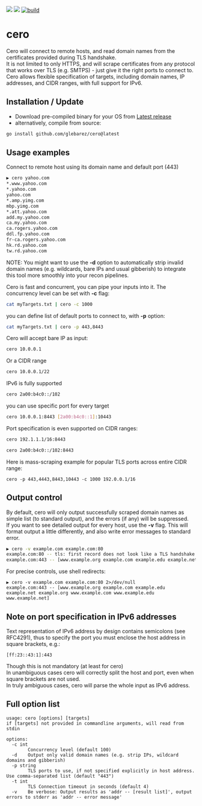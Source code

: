 ![](https://img.shields.io/github/go-mod/go-version/glebarez/cero) ![](https://img.shields.io/codecov/c/github/glebarez/cero) [![build](https://github.com/glebarez/cero/actions/workflows/create-release.yaml/badge.svg)](https://github.com/glebarez/cero/actions/workflows/create-release.yaml)

# cero
Cero will connect to remote hosts, and read domain names from the certificates provided during TLS handshake. <br>
It is not limited to only HTTPS, and will scrape certificates from any protocol that works over TLS (e.g. SMTPS) - just give it the right ports to connect to.<br>
Cero allows flexible specification of targets, including domain names, IP addresses, and CIDR ranges, with full support for IPv6.

## Installation / Update
- Download pre-compiled binary for your OS from [Latest release](https://github.com/glebarez/cero/releases/latest)
- alternatively, compile from source:
```bash
go install github.com/glebarez/cero@latest
```

## Usage examples
Connect to remote host using its domain name and default port (443)
```bash
▶ cero yahoo.com
*.www.yahoo.com
*.yahoo.com
yahoo.com
*.amp.yimg.com
mbp.yimg.com
*.att.yahoo.com
add.my.yahoo.com
ca.my.yahoo.com
ca.rogers.yahoo.com
ddl.fp.yahoo.com
fr-ca.rogers.yahoo.com
hk.rd.yahoo.com
tw.rd.yahoo.com
```
NOTE: You might want to use the **-d** option to automatically strip invalid domain names (e.g. wildcards, bare IPs and usual gibberish) to integrate this tool more smoothly into your recon pipelines.

Cero is fast and concurrent, you can pipe your inputs into it. The concurrency level can be set with **-c** flag:
```bash
cat myTargets.txt | cero -c 1000
```
you can define list of default ports to connect to, with **-p** option:
```bash
cat myTargets.txt | cero -p 443,8443
```
Cero will accept bare IP as input:
```bash
cero 10.0.0.1
```
Or a CIDR range
```bash
cero 10.0.0.1/22
```
IPv6 is fully supported
```bash
cero 2a00:b4c0::/102
```
you can use specific port for every target
```bash
cero 10.0.0.1:8443 [2a00:b4c0::1]:10443
```
Port specification is even supported on CIDR ranges:
```bash
cero 192.1.1.1/16:8443
```
```bash
cero 2a00:b4c0::/102:8443
```
Here is mass-scraping example for popular TLS ports across entire CIDR range:
```
cero -p 443,4443,8443,10443 -c 1000 192.0.0.1/16
```

## Output control
By default, cero will only output successfully scraped domain names as simple list (to standard output), and the errors (if any)  will be suppressed.<br>
If you want to see detailed output for every host, use the **-v** flag. This will format output a little differently, and also write error messages to standard error.
```bash
▶ cero -v example.com example.com:80
example.com:80 -- tls: first record does not look like a TLS handshake
example.com:443 -- [www.example.org example.com example.edu example.net example.org www.example.com www.example.edu www.example.net]
```
For precise controls, use shell redirects:
```
▶ cero -v example.com example.com:80 2>/dev/null
example.com:443 -- [www.example.org example.com example.edu example.net example.org www.example.com www.example.edu www.example.net]
```

## Note on port specification in IPv6 addresses
Text representation of IPv6 address by design contains semicolons (see RFC4291), thus to specify the port you must enclose the host address in square brackets, e.g.:
```
[ff:23::43:1]:443
```
Though this is not mandatory (at least for cero)<br>
In unambiguous cases cero will correctly split the host and port, even when square brackets are not used.<br>In truly ambiguous cases, cero will parse the whole input as IPv6 address.

## Full option list
```console
usage: cero [options] [targets]
if [targets] not provided in commandline arguments, will read from stdin

options:
  -c int
        Concurrency level (default 100)
  -d    Output only valid domain names (e.g. strip IPs, wildcard domains and gibberish)
  -p string
        TLS ports to use, if not specified explicitly in host address. Use comma-separated list (default "443")
  -t int
        TLS Connection timeout in seconds (default 4)
  -v    Be verbose: Output results as 'addr -- [result list]', output errors to stderr as 'addr -- error message'
  ```
